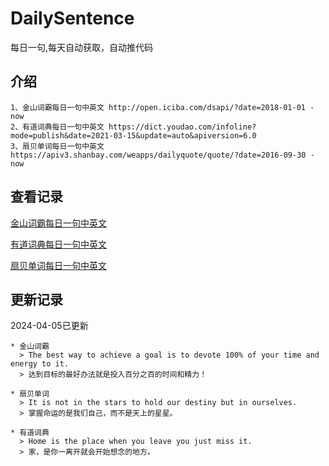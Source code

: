 # DailySentence

每日一句,每天自动获取，自动推代码

## 介绍

```
1、金山词霸每日一句中英文 http://open.iciba.com/dsapi/?date=2018-01-01 - now
2、有道词典每日一句中英文 https://dict.youdao.com/infoline?mode=publish&date=2021-03-15&update=auto&apiversion=6.0
3、扇贝单词每日一句中英文 https://apiv3.shanbay.com/weapps/dailyquote/quote/?date=2016-09-30 - now
```

## 查看记录

[金山词霸每日一句中英文](./data/iciba/)

[有道词典每日一句中英文](./data/youdao/)

[扇贝单词每日一句中英文](./data/shanbay/)

## 更新记录
2024-04-05已更新 
```
* 金山词霸
  > The best way to achieve a goal is to devote 100% of your time and energy to it.
  > 达到目标的最好办法就是投入百分之百的时间和精力！

* 扇贝单词
  > It is not in the stars to hold our destiny but in ourselves.
  > 掌握命运的是我们自己，而不是天上的星星。

* 有道词典
  > Home is the place when you leave you just miss it.
  > 家，是你一离开就会开始想念的地方。

```
